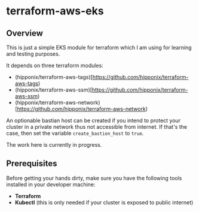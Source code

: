 # terraform-aws-eks

## Overview
This is just a simple EKS module for terraform which I am using for learning and testing purposes.

It depends on three terraform modules:

- (hipponix/terraform-aws-tags)[https://github.com/hipponix/terraform-aws-tags)
- (hipponix/terraform-aws-ssm)[https://github.com/hipponix/terraform-aws-ssm)
- (hipponix/terraform-aws-network)[https://github.com/hipponix/terraform-aws-network)

An optionable bastian host can be created if you intend to protect your cluster in a private network thus not accessible from internet. If that's the case, then set the variable `create_bastion_host` to `true`.

The work here is currently in progress.

## Prerequisites
Before getting your hands dirty, make sure you have the following tools installed in your developer machine:

- **Terraform**
- **Kubectl** (this is only needed if your cluster is exposed to public internet)

